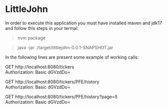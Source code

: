 # LittleJohn

In order to execute this application you must have installed maven and jdk17 and follow this steps in your termal:
> nvm package

> java -jar ./target/littlejohn-0.0.1-SNAPSHOT.jar

In the following lines are present some example of working calls:

GET http://localhost:8080/tickers <br />
Authorization: Basic dGVzdDo=

GET http://localhost:8080/tickers/PFE/history <br />
Authorization: Basic dGVzdDo=

GET http://localhost:8080/tickers/PFE/history?page=5 <br />
Authorization: Basic dGVzdDo=
